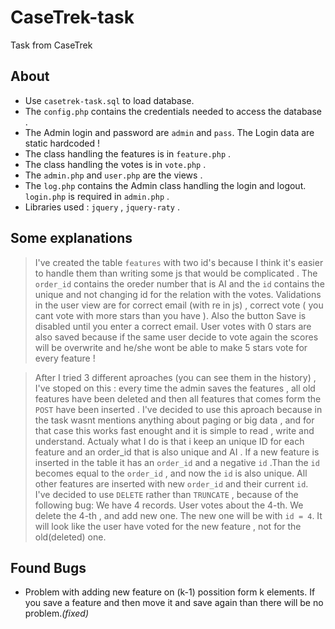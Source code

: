CaseTrek-task
=============

Task from CaseTrek

About
-----
* Use `casetrek-task.sql` to load database.
* The `config.php` contains the credentials needed to access the database .
* The Admin login and password are `admin` and `pass`. The Login data are static hardcoded !
* The class handling the features is in `feature.php` .
* The class handling the votes is in `vote.php` .
* The `admin.php` and `user.php` are the views .
* The `log.php` contains the Admin class handling the login and logout. `login.php` is required in `admin.php` .
* Libraries used : `jquery` , `jquery-raty` .

Some explanations
-----------------
> I've created the table `features` with two id's because
> I think it's easier to handle them than writing some
> js that would be complicated . The `order_id` contains the
> oreder number that is AI and the `id` contains the unique and
> not changing id for the relation with the votes.
> Validations in the user view are for correct email (with re in js) ,
> correct vote ( you cant vote with more stars than you have ).
> Also the button Save is disabled until you enter a correct email.
> User votes with 0 stars are also saved because if the same user
> decide to vote again the scores will be overwrite and he/she wont be able
> to make 5 stars vote for every feature !

> After I tried 3 different aproaches (you can see them in the history) ,
> I've stoped on this : every time the admin saves the features , all old
> features have been deleted and then all features that comes form the
> `POST` have been inserted . I've decided to use this aproach because in
> the task wasnt mentions anything about paging or big data , and for
> that case this works fast enought and it is simple to
> read , write and understand. Actualy what I do is that i keep an unique ID
> for each feature and an order_id that is also unique and AI . If a new feature
> is inserted in the table it has an `order_id` and a negative `id` .Than the `id` becomes
> equal to the `order_id` , and now the `id` is also unique. All other features
> are inserted with new `order_id` and their current `id`.
> I've decided to use `DELETE` rather than `TRUNCATE` , because of the following bug:
> We have 4 records. User votes about the 4-th. We delete the 4-th , and add new one.
> The new one will be with `id = 4`. It will look like the user have voted for
> the new feature , not for the old(deleted) one.

Found Bugs
----------
* Problem with adding new feature on (k-1) possition form k elements. If you save a feature and then move it and save again than there will be no problem.*(fixed)*
